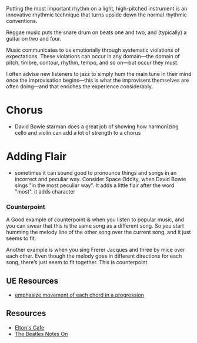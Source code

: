 
Putting the most important rhythm on a light, high-pitched instrument is an innovative rhythmic technique that turns upside down the normal rhythmic conventions.

Reggae music puts the snare drum on beats one and two, and (typically) a guitar on two and four.

Music communicates to us emotionally through systematic violations of expectations. These violations can occur in any domain—the domain of pitch, timbre, contour, rhythm, tempo, and so on—but occur they must.

I often advise new listeners to jazz to simply hum the main tune in their mind once the improvisation begins—this is what the improvisers themselves are often doing—and that enriches the experience considerably.

# Chorus
- David Bowie starman does a great job of showing how harmonizing cello and violin can add a lot of strength to a chorus

# Adding Flair
- sometimes it can sound good to pronounce things and songs in an incorrect and peculiar way. Consider Space Oddity, when David Bowie sings "in the most peculiar way". It adds a little flair after the word "most". it adds character

### Counterpoint
A Good example of counterpoint is when you listen to popular music, and you can swear that this is the same song as a different song. So you start humming the melody line of the other song over the current song, and it just seems to fit.

Another example is when you sing Frerer Jacques and three by mice over each other. Even though the melody goes in different directions for each song, there’s just seem to fit together. This is counterpoint

## UE Resources
- [emphasize movement of each chord in a progression](https://www.guitarplayer.com/technique/how-to-emphasize-the-movement-of-every-note-in-a-chord-progression)

## Resources
- [Elton's Cafe](https://eltonscafe.net/index.html)
- [The Beatles Notes On](https://www.recmusicbeatles.com/public/files/awp/awp.html)